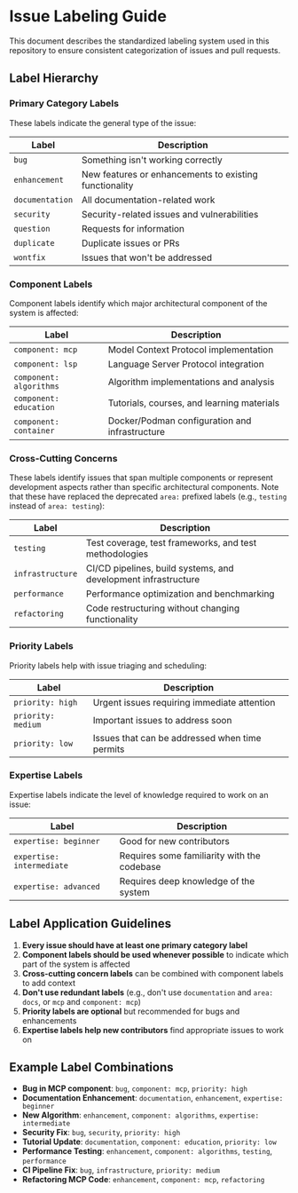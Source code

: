 # Issue Labeling Guide

This document describes the standardized labeling system used in this repository to ensure consistent categorization of issues and pull requests.

## Label Hierarchy

### Primary Category Labels

These labels indicate the general type of the issue:

| Label | Description |
|-------|-------------|
| `bug` | Something isn't working correctly |
| `enhancement` | New features or enhancements to existing functionality |
| `documentation` | All documentation-related work |
| `security` | Security-related issues and vulnerabilities |
| `question` | Requests for information |
| `duplicate` | Duplicate issues or PRs |
| `wontfix` | Issues that won't be addressed |

### Component Labels

Component labels identify which major architectural component of the system is affected:

| Label | Description |
|-------|-------------|
| `component: mcp` | Model Context Protocol implementation |
| `component: lsp` | Language Server Protocol integration |
| `component: algorithms` | Algorithm implementations and analysis |
| `component: education` | Tutorials, courses, and learning materials |
| `component: container` | Docker/Podman configuration and infrastructure |

### Cross-Cutting Concerns

These labels identify issues that span multiple components or represent development aspects rather than specific architectural components. Note that these have replaced the deprecated `area:` prefixed labels (e.g., `testing` instead of `area: testing`):

| Label | Description |
|-------|-------------|
| `testing` | Test coverage, test frameworks, and test methodologies |
| `infrastructure` | CI/CD pipelines, build systems, and development infrastructure |
| `performance` | Performance optimization and benchmarking |
| `refactoring` | Code restructuring without changing functionality |

### Priority Labels

Priority labels help with issue triaging and scheduling:

| Label | Description |
|-------|-------------|
| `priority: high` | Urgent issues requiring immediate attention |
| `priority: medium` | Important issues to address soon |
| `priority: low` | Issues that can be addressed when time permits |

### Expertise Labels

Expertise labels indicate the level of knowledge required to work on an issue:

| Label | Description |
|-------|-------------|
| `expertise: beginner` | Good for new contributors |
| `expertise: intermediate` | Requires some familiarity with the codebase |
| `expertise: advanced` | Requires deep knowledge of the system |

## Label Application Guidelines

1. **Every issue should have at least one primary category label**
2. **Component labels should be used whenever possible** to indicate which part of the system is affected
3. **Cross-cutting concern labels** can be combined with component labels to add context
4. **Don't use redundant labels** (e.g., don't use `documentation` and `area: docs`, or `mcp` and `component: mcp`)
5. **Priority labels are optional** but recommended for bugs and enhancements
6. **Expertise labels help new contributors** find appropriate issues to work on

## Example Label Combinations

- **Bug in MCP component**: `bug`, `component: mcp`, `priority: high`
- **Documentation Enhancement**: `documentation`, `enhancement`, `expertise: beginner`
- **New Algorithm**: `enhancement`, `component: algorithms`, `expertise: intermediate`
- **Security Fix**: `bug`, `security`, `priority: high`
- **Tutorial Update**: `documentation`, `component: education`, `priority: low`
- **Performance Testing**: `enhancement`, `component: algorithms`, `testing`, `performance`
- **CI Pipeline Fix**: `bug`, `infrastructure`, `priority: medium`
- **Refactoring MCP Code**: `enhancement`, `component: mcp`, `refactoring`